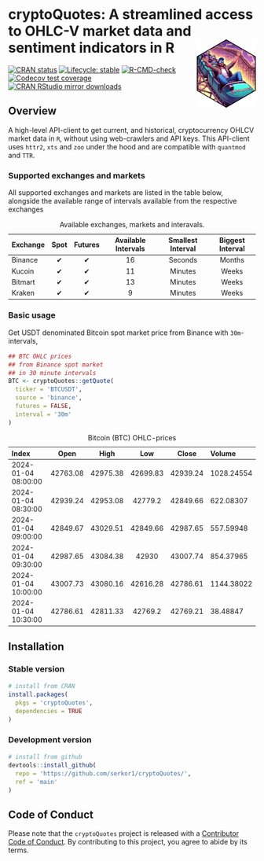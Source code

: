 
<!-- README.md is generated from README.Rmd. Please edit that file -->

# cryptoQuotes: A streamlined access to OHLC-V market data and sentiment indicators in R <a href="https://serkor1.github.io/cryptoQuotes/"><img src="man/figures/logo.png" align="right" height="139" alt="cryptoQuotes website" /></a>

<!-- badges: start -->

[![CRAN
status](https://www.r-pkg.org/badges/version/cryptoQuotes)](https://CRAN.R-project.org/package=cryptoQuotes)
[![Lifecycle:
stable](https://img.shields.io/badge/lifecycle-stable-brightgreen.svg)](https://lifecycle.r-lib.org/articles/stages.html#stable)
[![R-CMD-check](https://github.com/serkor1/cryptoQuotes/actions/workflows/R-CMD-check.yaml/badge.svg)](https://github.com/serkor1/cryptoQuotes/actions/workflows/R-CMD-check.yaml)
[![Codecov test
coverage](https://codecov.io/gh/serkor1/cryptoQuotes/branch/main/graph/badge.svg)](https://app.codecov.io/gh/serkor1/cryptoQuotes?branch=main)
[![CRAN RStudio mirror
downloads](https://cranlogs.r-pkg.org/badges/last-month/cryptoQuotes?color=blue)](https://r-pkg.org/pkg/cryptoQuotes)
<!-- badges: end -->

## Overview

A high-level API-client to get current, and historical, cryptocurrency
OHLCV market data in `R`, without using web-crawlers and API keys. This
API-client uses `httr2`, `xts` and `zoo` under the hood and are
compatible with `quantmod` and `TTR`.

### Supported exchanges and markets

All supported exchanges and markets are listed in the table below,
alongside the available range of intervals available from the respective
exchanges

<div align="center">

<table style="width:100%; margin-left: auto; margin-right: auto;" class="table">
<caption>
Available exchanges, markets and interavals.
</caption>
<thead>
<tr>
<th style="text-align:left;">
Exchange
</th>
<th style="text-align:center;">
Spot
</th>
<th style="text-align:center;">
Futures
</th>
<th style="text-align:center;">
Available Intervals
</th>
<th style="text-align:center;">
Smallest Interval
</th>
<th style="text-align:center;">
Biggest Interval
</th>
</tr>
</thead>
<tbody>
<tr>
<td style="text-align:left;">
Binance
</td>
<td style="text-align:center;">
✔
</td>
<td style="text-align:center;">
✔
</td>
<td style="text-align:center;">
16
</td>
<td style="text-align:center;">
Seconds
</td>
<td style="text-align:center;">
Months
</td>
</tr>
<tr>
<td style="text-align:left;">
Kucoin
</td>
<td style="text-align:center;">
✔
</td>
<td style="text-align:center;">
✔
</td>
<td style="text-align:center;">
11
</td>
<td style="text-align:center;">
Minutes
</td>
<td style="text-align:center;">
Weeks
</td>
</tr>
<tr>
<td style="text-align:left;">
Bitmart
</td>
<td style="text-align:center;">
✔
</td>
<td style="text-align:center;">
✔
</td>
<td style="text-align:center;">
13
</td>
<td style="text-align:center;">
Minutes
</td>
<td style="text-align:center;">
Weeks
</td>
</tr>
<tr>
<td style="text-align:left;">
Kraken
</td>
<td style="text-align:center;">
✔
</td>
<td style="text-align:center;">
✔
</td>
<td style="text-align:center;">
9
</td>
<td style="text-align:center;">
Minutes
</td>
<td style="text-align:center;">
Weeks
</td>
</tr>
</tbody>
</table>

</div>

### Basic usage

Get USDT denominated Bitcoin spot market price from Binance with
`30m`-intervals,

``` r
## BTC OHLC prices
## from Binance spot market
## in 30 minute intervals
BTC <- cryptoQuotes::getQuote(
  ticker = 'BTCUSDT',
  source = 'binance',
  futures = FALSE,
  interval = '30m'
)
```

<div align="center">

<table style="width:100%; margin-left: auto; margin-right: auto;" class="table">
<caption>
Bitcoin (BTC) OHLC-prices
</caption>
<thead>
<tr>
<th style="text-align:left;">
Index
</th>
<th style="text-align:center;">
Open
</th>
<th style="text-align:center;">
High
</th>
<th style="text-align:center;">
Low
</th>
<th style="text-align:center;">
Close
</th>
<th style="text-align:left;">
Volume
</th>
</tr>
</thead>
<tbody>
<tr>
<td style="text-align:left;">
2024-01-04 08:00:00
</td>
<td style="text-align:center;">
42763.08
</td>
<td style="text-align:center;">
42975.38
</td>
<td style="text-align:center;">
42699.83
</td>
<td style="text-align:center;">
42939.24
</td>
<td style="text-align:left;">
1028.24554
</td>
</tr>
<tr>
<td style="text-align:left;">
2024-01-04 08:30:00
</td>
<td style="text-align:center;">
42939.24
</td>
<td style="text-align:center;">
42953.08
</td>
<td style="text-align:center;">
42779.2
</td>
<td style="text-align:center;">
42849.66
</td>
<td style="text-align:left;">
622.08307
</td>
</tr>
<tr>
<td style="text-align:left;">
2024-01-04 09:00:00
</td>
<td style="text-align:center;">
42849.67
</td>
<td style="text-align:center;">
43029.51
</td>
<td style="text-align:center;">
42849.66
</td>
<td style="text-align:center;">
42987.65
</td>
<td style="text-align:left;">
557.59948
</td>
</tr>
<tr>
<td style="text-align:left;">
2024-01-04 09:30:00
</td>
<td style="text-align:center;">
42987.65
</td>
<td style="text-align:center;">
43084.38
</td>
<td style="text-align:center;">
42930
</td>
<td style="text-align:center;">
43007.74
</td>
<td style="text-align:left;">
854.37965
</td>
</tr>
<tr>
<td style="text-align:left;">
2024-01-04 10:00:00
</td>
<td style="text-align:center;">
43007.73
</td>
<td style="text-align:center;">
43080.16
</td>
<td style="text-align:center;">
42616.28
</td>
<td style="text-align:center;">
42786.61
</td>
<td style="text-align:left;">
1144.38022
</td>
</tr>
<tr>
<td style="text-align:left;">
2024-01-04 10:30:00
</td>
<td style="text-align:center;">
42786.61
</td>
<td style="text-align:center;">
42811.33
</td>
<td style="text-align:center;">
42769.2
</td>
<td style="text-align:center;">
42769.21
</td>
<td style="text-align:left;">
38.48847
</td>
</tr>
</tbody>
</table>

</div>

## Installation

### Stable version

``` r
# install from CRAN
install.packages(
  pkgs = 'cryptoQuotes',
  dependencies = TRUE
)
```

### Development version

``` r
# install from github
devtools::install_github(
  repo = 'https://github.com/serkor1/cryptoQuotes/',
  ref = 'main'
)
```

## Code of Conduct

Please note that the `cryptoQuotes` project is released with a
[Contributor Code of
Conduct](https://serkor1.github.io/cryptoQuotes/CODE_OF_CONDUCT.html).
By contributing to this project, you agree to abide by its terms.
